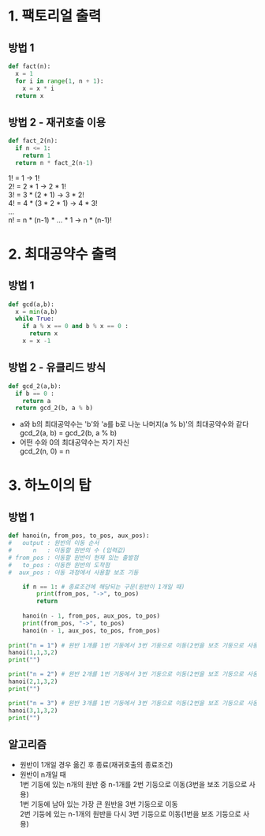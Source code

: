 # 1. 팩토리얼 출력
## 방법 1
~~~python
def fact(n):
  x = 1
  for i in range(1, n + 1):
    x = x * i
  return x
~~~
## 방법 2 - 재귀호출 이용
~~~python
def fact_2(n):
  if n <= 1:
    return 1
  return n * fact_2(n-1)
~~~
1! = 1                   → 1!  
2! = 2 * 1               → 2 * 1!  
3! = 3 * (2 * 1)         → 3 * 2!  
4! = 4 * (3 * 2 * 1)     → 4 * 3!  
…  
n! = n * (n-1) * … * 1   → n * (n-1)!  

# 2. 최대공약수 출력
## 방법 1
~~~python
def gcd(a,b):
  x = min(a,b)
  while True:
    if a % x == 0 and b % x == 0 :
      return x
    x = x -1
~~~
## 방법 2 - 유클리드 방식
~~~python
def gcd_2(a,b):
  if b == 0 :
    return a
  return gcd_2(b, a % b)
~~~
- a와 b의 최대공약수는 'b'와 'a를 b로 나눈 나머지(a % b)'의 최대공약수와 같다  
gcd_2(a, b) = gcd_2(b, a % b)  
- 어떤 수와 0의 최대공약수는 자기 자신  
gcd_2(n, 0) = n  

# 3. 하노이의 탑
## 방법 1
~~~python
def hanoi(n, from_pos, to_pos, aux_pos): 
#   output : 원반의 이동 순서
#      n   : 이동할 원반의 수 (입력값)
# from_pos : 이동할 원반이 현재 있는 출발점
#   to_pos : 이동한 원반의 도착점
#  aux_pos : 이동 과정에서 사용할 보조 기둥

    if n == 1: # 종료조건에 해당되는 구문(원반이 1개일 때)
        print(from_pos, "->", to_pos)
        return
    
    hanoi(n - 1, from_pos, aux_pos, to_pos)
    print(from_pos, "->", to_pos)
    hanoi(n - 1, aux_pos, to_pos, from_pos)
    
print("n = 1") # 원반 1개를 1번 기둥에서 3번 기둥으로 이동(2번을 보조 기둥으로 사용)
hanoi(1,1,3,2)
print("")

print("n = 2") # 원반 2개를 1번 기둥에서 3번 기둥으로 이동(2번을 보조 기둥으로 사용)
hanoi(2,1,3,2)
print("")

print("n = 3") # 원반 3개를 1번 기둥에서 3번 기둥으로 이동(2번을 보조 기둥으로 사용)
hanoi(3,1,3,2)
print("")
~~~
## 알고리즘
- 원반이 1개일 경우 옮긴 후 종료(재귀호출의 종료조건)  
- 원반이 n개일 때  
1번 기둥에 있는 n개의 원반 중 n-1개를 2번 기둥으로 이동(3번을 보조 기둥으로 사용)  
1번 기둥에 남아 있는 가장 큰 원반을 3번 기둥으로 이동  
2번 기둥에 있는 n-1개의 원반을 다시 3번 기둥으로 이동(1번을 보조 기둥으로 사용)  
